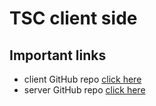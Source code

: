# TSC client side

## Important links
* client GitHub repo [click here](https://github.com/hasibulislam999/tsc-client)
* server GitHub repo [click here](https://github.com/hasibulislam999/tsc-server)